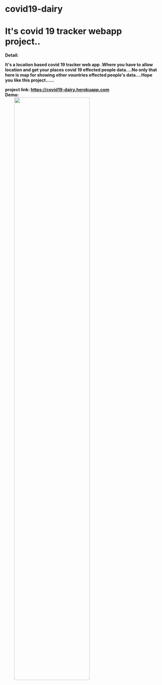# covid19-dairy
<h1>It's covid 19 tracker webapp project..</h1>
<b>Detail:<b>
 <p> It's a location based covid 19 tracker web app .Where you have to allow location and get your places covid 19 effected people data....No only that here is map for showing other vountries effected people's data....Hope you like this project......<p>
<b>project link:</b>
<a href="https://covid19-dairy.herokuapp.com">https://covid19-dairy.herokuapp.com</a><br/>
<b>Demo:<b/><br/>
<img src="Demo.gif" width="70%" height="70%" style="margin-left:30px;"/>
